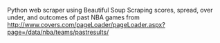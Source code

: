 Python web scraper using Beautiful Soup
Scraping scores, spread, over under, and outcomes of past NBA games from http://www.covers.com/pageLoader/pageLoader.aspx?page=/data/nba/teams/pastresults/
